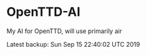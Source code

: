 # OpenTTD-AI
My AI for OpenTTD, will use primarily air

Latest backup: Sun Sep 15 22:40:02 UTC 2019
